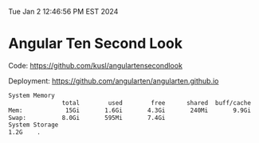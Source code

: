 Tue Jan  2 12:46:56 PM EST 2024

# Angular Ten Second Look

Code: https://github.com/kusl/angulartensecondlook

Deployment: https://github.com/angularten/angularten.github.io

```bash
System Memory
               total        used        free      shared  buff/cache   available
Mem:            15Gi       1.6Gi       4.3Gi       240Mi       9.9Gi        13Gi
Swap:          8.0Gi       595Mi       7.4Gi
System Storage
1.2G	.
